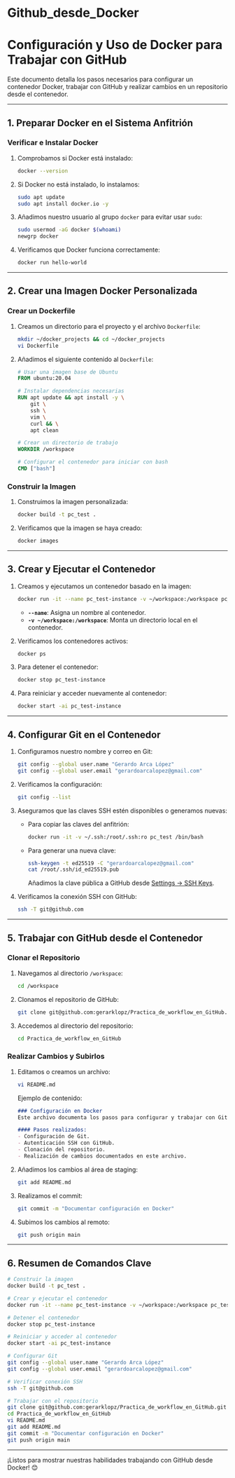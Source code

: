 # Github_desde_Docker
# Configuración y Uso de Docker para Trabajar con GitHub

Este documento detalla los pasos necesarios para configurar un contenedor Docker, trabajar con GitHub y realizar cambios en un repositorio desde el contenedor.

---

## 1. Preparar Docker en el Sistema Anfitrión

### Verificar e Instalar Docker
1. Comprobamos si Docker está instalado:
   ```bash
   docker --version
   ```

2. Si Docker no está instalado, lo instalamos:
   ```bash
   sudo apt update
   sudo apt install docker.io -y
   ```

3. Añadimos nuestro usuario al grupo `docker` para evitar usar `sudo`:
   ```bash
   sudo usermod -aG docker $(whoami)
   newgrp docker
   ```

4. Verificamos que Docker funciona correctamente:
   ```bash
   docker run hello-world
   ```

---

## 2. Crear una Imagen Docker Personalizada

### Crear un Dockerfile
1. Creamos un directorio para el proyecto y el archivo `Dockerfile`:
   ```bash
   mkdir ~/docker_projects && cd ~/docker_projects
   vi Dockerfile
   ```

2. Añadimos el siguiente contenido al `Dockerfile`:
   ```Dockerfile
   # Usar una imagen base de Ubuntu
   FROM ubuntu:20.04

   # Instalar dependencias necesarias
   RUN apt update && apt install -y \
       git \
       ssh \
       vim \
       curl && \
       apt clean

   # Crear un directorio de trabajo
   WORKDIR /workspace

   # Configurar el contenedor para iniciar con bash
   CMD ["bash"]
   ```

### Construir la Imagen
1. Construimos la imagen personalizada:
   ```bash
   docker build -t pc_test .
   ```

2. Verificamos que la imagen se haya creado:
   ```bash
   docker images
   ```

---

## 3. Crear y Ejecutar el Contenedor

1. Creamos y ejecutamos un contenedor basado en la imagen:
   ```bash
   docker run -it --name pc_test-instance -v ~/workspace:/workspace pc_test /bin/bash
   ```
   - **`--name`**: Asigna un nombre al contenedor.
   - **`-v ~/workspace:/workspace`**: Monta un directorio local en el contenedor.

2. Verificamos los contenedores activos:
   ```bash
   docker ps
   ```

3. Para detener el contenedor:
   ```bash
   docker stop pc_test-instance
   ```

4. Para reiniciar y acceder nuevamente al contenedor:
   ```bash
   docker start -ai pc_test-instance
   ```

---

## 4. Configurar Git en el Contenedor

1. Configuramos nuestro nombre y correo en Git:
   ```bash
   git config --global user.name "Gerardo Arca López"
   git config --global user.email "gerardoarcalopez@gmail.com"
   ```

2. Verificamos la configuración:
   ```bash
   git config --list
   ```

3. Aseguramos que las claves SSH estén disponibles o generamos nuevas:
   - Para copiar las claves del anfitrión:
     ```bash
     docker run -it -v ~/.ssh:/root/.ssh:ro pc_test /bin/bash
     ```
   - Para generar una nueva clave:
     ```bash
     ssh-keygen -t ed25519 -C "gerardoarcalopez@gmail.com"
     cat /root/.ssh/id_ed25519.pub
     ```
     Añadimos la clave pública a GitHub desde [Settings → SSH Keys](https://github.com/settings/keys).

4. Verificamos la conexión SSH con GitHub:
   ```bash
   ssh -T git@github.com
   ```

---

## 5. Trabajar con GitHub desde el Contenedor

### Clonar el Repositorio
1. Navegamos al directorio `/workspace`:
   ```bash
   cd /workspace
   ```

2. Clonamos el repositorio de GitHub:
   ```bash
   git clone git@github.com:gerarklopz/Practica_de_workflow_en_GitHub.git
   ```

3. Accedemos al directorio del repositorio:
   ```bash
   cd Practica_de_workflow_en_GitHub
   ```

### Realizar Cambios y Subirlos
1. Editamos o creamos un archivo:
   ```bash
   vi README.md
   ```
   Ejemplo de contenido:
   ```markdown
   ### Configuración en Docker
   Este archivo documenta los pasos para configurar y trabajar con GitHub desde un contenedor Docker.

   #### Pasos realizados:
   - Configuración de Git.
   - Autenticación SSH con GitHub.
   - Clonación del repositorio.
   - Realización de cambios documentados en este archivo.
   ```

2. Añadimos los cambios al área de staging:
   ```bash
   git add README.md
   ```

3. Realizamos el commit:
   ```bash
   git commit -m "Documentar configuración en Docker"
   ```

4. Subimos los cambios al remoto:
   ```bash
   git push origin main
   ```

---

## 6. Resumen de Comandos Clave

```bash
# Construir la imagen
docker build -t pc_test .

# Crear y ejecutar el contenedor
docker run -it --name pc_test-instance -v ~/workspace:/workspace pc_test /bin/bash

# Detener el contenedor
docker stop pc_test-instance

# Reiniciar y acceder al contenedor
docker start -ai pc_test-instance

# Configurar Git
git config --global user.name "Gerardo Arca López"
git config --global user.email "gerardoarcalopez@gmail.com"

# Verificar conexión SSH
ssh -T git@github.com

# Trabajar con el repositorio
git clone git@github.com:gerarklopz/Practica_de_workflow_en_GitHub.git
cd Practica_de_workflow_en_GitHub
vi README.md
git add README.md
git commit -m "Documentar configuración en Docker"
git push origin main
```

---

¡Listos para mostrar nuestras habilidades trabajando con GitHub desde Docker! 😊




